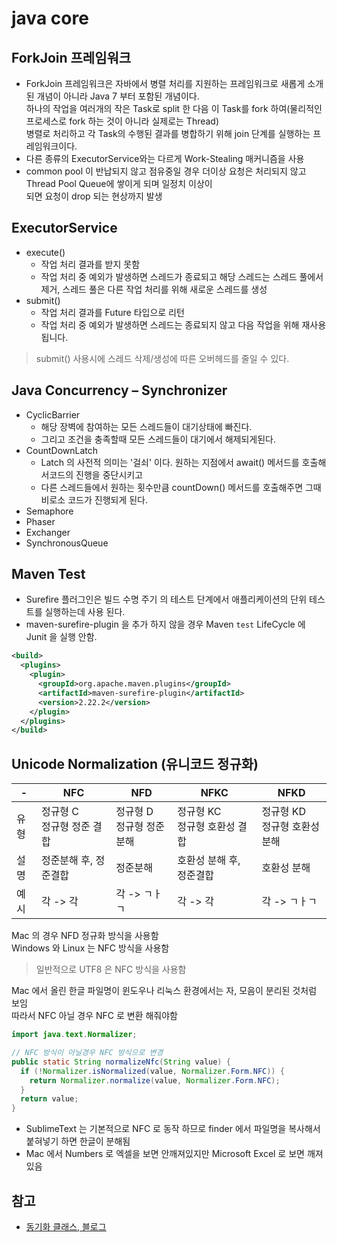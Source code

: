 # java core

## ForkJoin 프레임워크
- ForkJoin 프레임워크은 자바에서 병렬 처리를 지원하는 프레임워크로 새롭게 소개된 개념이 아니라 Java 7 부터 포함된 개념이다.   
  하나의 작업을 여러개의 작은 Task로 split 한 다음 이 Task를 fork 하여(물리적인 프로세스로 fork 하는 것이 아니라 실제로는 Thread)   
  병렬로 처리하고 각 Task의 수행된 결과를 병합하기 위해 join 단계를 실행하는 프레임워크이다.
- 다른 종류의 ExecutorService와는 다르게 Work-Stealing 매커니즘을 사용
- common pool 이 반납되지 않고 점유중일 경우 더이상 요청은 처리되지 않고 Thread Pool Queue에 쌓이게 되며 일정치 이상이  
  되면 요청이 drop 되는 현상까지 발생

## ExecutorService
- execute()
  - 작업 처리 결과를 받지 못함
  - 작업 처리 중 예외가 발생하면 스레드가 종료되고 해당 스레드는 스레드 풀에서 제거, 스레드 풀은 다른 작업 처리를 위해 새로운 스레드를 생성
- submit()
  - 작업 처리 결과를 Future 타입으로 리턴
  - 작업 처리 중 예외가 발생하면 스레드는 종료되지 않고 다음 작업을 위해 재사용 됩니다.
  
> submit() 사용시에 스레드 삭제/생성에 따른 오버헤드를 줄일 수 있다.

## Java Concurrency – Synchronizer
- CyclicBarrier
  - 해당 장벽에 참여하는 모든 스레드들이 대기상태에 빠진다. 
  - 그리고 조건을 충족할때 모든 스레드들이 대기에서 해제되게된다.
- CountDownLatch
  - Latch 의 사전적 의미는 '걸쇠' 이다. 원하는 지점에서 await() 메서드를 호출해서코드의 진행을 중단시키고
  - 다른 스레드들에서 원하는 횟수만큼 countDown() 메서드를 호출해주면 그때 비로소 코드가 진행되게 된다.
- Semaphore
- Phaser
- Exchanger
- SynchronousQueue

## Maven Test

- Surefire 플러그인은 빌드 수명 주기 의 테스트 단계에서 애플리케이션의 단위 테스트를 실행하는데 사용 된다.
- maven-surefire-plugin 을 추가 하지 않을 경우 Maven `test` LifeCycle 에 Junit 을 실행 안함.

```xml
<build>
  <plugins>
    <plugin>
      <groupId>org.apache.maven.plugins</groupId>
      <artifactId>maven-surefire-plugin</artifactId>
      <version>2.22.2</version>
    </plugin>
  </plugins>
</build>
```

## Unicode Normalization (유니코드 정규화)

| -   | NFC                | NFD                | NFKC                 | NFKD                 |
|-----|--------------------|--------------------|----------------------|----------------------|
| 유형  | 정규형 C<br>정규형 정준 결합 | 정규형 D<br>정규형 정준 분해 | 정규형 KC<br>정규형 호환성 결합 | 정규형 KD<br>정규형 호환성 분해 |
| 설명  | 정준분해 후, 정준결합       | 	정준분해              | 	호환성 분해 후, 정준결합      | 	호환성 분해              |
| 예시  | 각 -> 각             | 각 -> ㄱㅏㄱ           | 각 -> 각               | 각 -> ㄱㅏㄱ             |

Mac 의 경우 NFD 정규화 방식을 사용함  
Windows 와 Linux 는 NFC 방식을 사용함

> 일반적으로 UTF8 은 NFC 방식을 사용함

Mac 에서 올린 한글 파일명이 윈도우나 리눅스 환경에서는 자, 모음이 분리된 것처럼 보임   
따라서 NFC 아닐 경우 NFC 로 변환 해줘야함

```java
import java.text.Normalizer;

// NFC 방식이 아닐경우 NFC 방식으로 변경
public static String normalizeNfc(String value) {
  if (!Normalizer.isNormalized(value, Normalizer.Form.NFC)) {
    return Normalizer.normalize(value, Normalizer.Form.NFC);
  }
  return value;
}
```

- SublimeText 는 기본적으로 NFC 로 동작 하므로 finder 에서 파일명을 복사해서 붙혀넣기 하면 한글이 분해됨
- Mac 에서 Numbers 로 엑셀을 보면 안깨져있지만 Microsoft Excel 로 보면 깨져있음

## 참고
- [동기화 클래스, 블로그](https://multifrontgarden.tistory.com/266)
